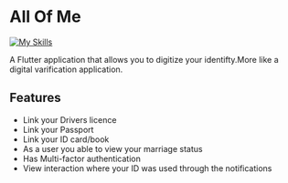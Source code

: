 # All Of Me

[![My Skills](https://skillicons.dev/icons?i=flutter,dart)](https://skillicons.dev)

A Flutter application that allows you to digitize your identifty.More like a digital varification application.

## Features 
- Link your Drivers licence 
- Link your Passport
- Link your ID card/book
- As a user you able to view your marriage status
- Has Multi-factor authentication 
- View interaction where your ID was used through the notifications 

